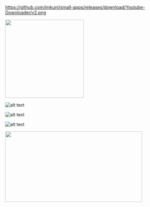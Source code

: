 https://github.com/imkuni/small-apps/releases/download/Youtube-Downloader/v2.png

<img src="https://github.com/imkuni/small-apps/releases/download/Youtube-Downloader/v2.png" width="250">

![alt text](http://url/to/img.png)

![alt text](<img src="https://github.com/imkuni/small-apps/releases/download/Youtube-Downloader/v2.png" width="250">)

![alt text](src="https://github.com/imkuni/small-apps/releases/download/Youtube-Downloader/v2.png")

<p><img src="https://github.com/imkuni/small-apps/releases/download/Youtube-Downloader/v2.png" width="436" height="225" /></p>
